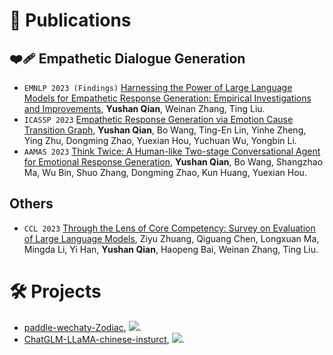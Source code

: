 

# 📝 Publications

## ❤️‍🩹 Empathetic Dialogue Generation
- ``EMNLP 2023 (Findings)`` [Harnessing the Power of Large Language Models for Empathetic Response Generation: Empirical Investigations and Improvements](https://arxiv.org/abs/2310.05140), **Yushan Qian**, Weinan Zhang, Ting Liu.
- ``ICASSP 2023`` [Empathetic Response Generation via Emotion Cause Transition Graph](https://ieeexplore.ieee.org/abstract/document/10095652), **Yushan Qian**, Bo Wang, Ting-En Lin, Yinhe Zheng, Ying Zhu, Dongming Zhao, Yuexian Hou, Yuchuan Wu, Yongbin Li.
- ``AAMAS 2023`` [Think Twice: A Human-like Two-stage Conversational Agent for Emotional Response Generation](https://dl.acm.org/doi/abs/10.5555/3545946.3598705), **Yushan Qian**, Bo Wang, Shangzhao Ma, Wu Bin, Shuo Zhang, Dongming Zhao, Kun Huang, Yuexian Hou.


## Others
- ``CCL 2023`` [Through the Lens of Core Competency: Survey on Evaluation of Large Language Models](https://aclanthology.org/2023.ccl-2.pdf#page=93), Ziyu Zhuang, Qiguang Chen, Longxuan Ma, Mingda Li, Yi Han, **Yushan Qian**, Haopeng Bai, Weinan Zhang, Ting Liu.

# 🛠️ Projects
- [paddle-wechaty-Zodiac](https://github.com/27182812/paddle-wechaty-Zodiac), ![](https://img.shields.io/github/stars/27182812/paddle-wechaty-Zodiac).
- [ChatGLM-LLaMA-chinese-insturct](https://github.com/27182812/ChatGLM-LLaMA-chinese-insturct), ![](https://img.shields.io/github/stars/27182812/ChatGLM-LLaMA-chinese-insturct).
